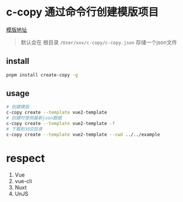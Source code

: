 # c-copy 通过命令行创建模版项目

[模版地址](https://github.com/xjccc-team/template-infos/blob/main/templates.json)


> 默认会在 根目录 `/User/xxx/c-copy/c-copy.json` 存储一个json文件

## install

```bash
pnpm install create-copy -g
```


## usage

```bash
# 创建模版
c-copy create --template vue2-template
# 创建时使用最新json数据
c-copy create --template vue2-template -f
# 下载到对应目录
c-copy create --template vue2-template --cwd ../../example

```

# respect

1. Vue
2. vue-cli
3. Nuxt
4. UnJS